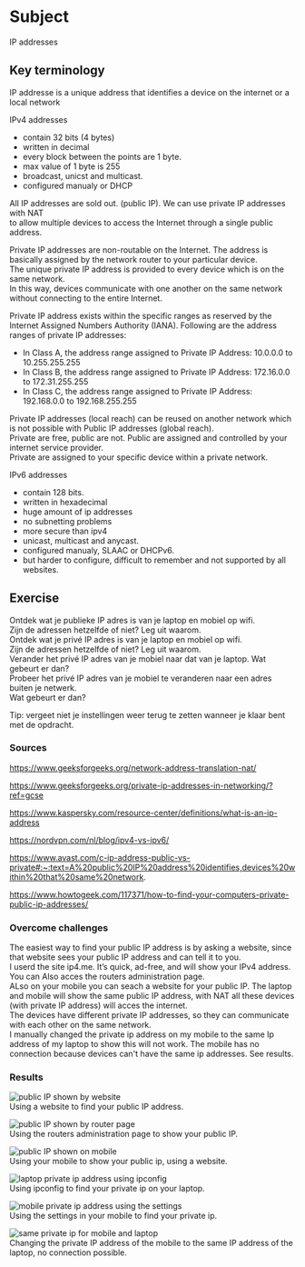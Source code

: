 # Subject
IP addresses

## Key terminology  
IP addresse is a unique address that identifies a device on the internet or a local network

IPv4 addresses  
- contain 32 bits (4 bytes)
- written in decimal  
- every block between the points are 1 byte.
- max value of 1 byte is 255
- broadcast, unicst and multicast. 
- configured manualy or DHCP 

All IP addresses are sold out. (public IP). We can use private IP addresses with NAT  
to allow multiple devices to access the Internet through a single public address.  

Private IP addresses are non-routable on the Internet. The address is basically assigned by the network router to your particular device.  
The unique private IP address is provided to every device which is on the same network.  
In this way, devices communicate with one another on the same network without connecting to the entire Internet.  

Private IP address exists within the specific ranges as reserved by the Internet Assigned Numbers Authority (IANA). Following are the address ranges of private IP addresses:  
- In Class A, the address range assigned to Private IP Address: 10.0.0.0 to 10.255.255.255
- In Class B, the address range assigned to Private IP Address: 172.16.0.0 to 172.31.255.255
- In Class C, the address range assigned to Private IP Address: 192.168.0.0 to 192.168.255.255  

Private IP addresses (local reach) can be reused on another network which is not possible with Public IP addresses (global reach).  
Private are free, public are not. Public are assigned and controlled by your internet service provider.  
Private are assigned to your specific device within a private network. 

IPv6 addresses
- contain 128 bits.
- written in hexadecimal  
- huge amount of ip addresses  
- no subnetting problems  
- more secure than ipv4  
- unicast, multicast and anycast.  
- configured manualy, SLAAC or DHCPv6. 
- but harder to configure, difficult to remember and not supported by all websites.  


## Exercise  
Ontdek wat je publieke IP adres is van je laptop en mobiel op wifi.  
Zijn de adressen hetzelfde of niet? Leg uit waarom.  
Ontdek wat je privé IP adres is van je laptop en mobiel op wifi.  
Zijn de adressen hetzelfde of niet? Leg uit waarom.  
Verander het privé IP adres van je mobiel naar dat van je laptop. Wat gebeurt er dan?  
Probeer het privé IP adres van je mobiel te veranderen naar een adres buiten je netwerk.  
Wat gebeurt er dan?

Tip: vergeet niet je instellingen weer terug te zetten wanneer je klaar bent met de opdracht.


### Sources
https://www.geeksforgeeks.org/network-address-translation-nat/  

https://www.geeksforgeeks.org/private-ip-addresses-in-networking/?ref=gcse  

https://www.kaspersky.com/resource-center/definitions/what-is-an-ip-address  

https://nordvpn.com/nl/blog/ipv4-vs-ipv6/  

https://www.avast.com/c-ip-address-public-vs-private#:~:text=A%20public%20IP%20address%20identifies,devices%20within%20that%20same%20network.  

https://www.howtogeek.com/117371/how-to-find-your-computers-private-public-ip-addresses/

### Overcome challenges
The easiest way to find your public IP address is by asking a website, since that website sees your public IP address and can tell it to you.  
I userd the site ip4.me. It’s quick, ad-free, and will show your IPv4 address. You can Also acces the routers administration page.  
ALso on your mobile you can seach a website for your public IP. The laptop and mobile will show the same public IP address, with NAT all these devices (with private IP address) will acces the internet.  
The devices have different private IP addresses, so they can communicate with each other on the same network.  
I manually changed the private ip address on my mobile to the same Ip address of my laptop to show this will not work. The mobile has no connection because devices can't have the same ip addresses. See results. 





### Results  
![public IP shown by website](https://raw.githubusercontent.com/Techgrounds-Cloud-9/cloud-9-karimtouzani24/main/00_includes/NTW/NTW_5/publicIPwebsite.png)  
Using a website to find your public IP address.  

![public IP shown by router page](https://raw.githubusercontent.com/Techgrounds-Cloud-9/cloud-9-karimtouzani24/main/00_includes/NTW/NTW_5/publicIProuter.png)  
Using the routers administration page to show your public IP.  

![public IP shown on mobile](https://raw.githubusercontent.com/Techgrounds-Cloud-9/cloud-9-karimtouzani24/main/00_includes/NTW/NTW_5/ipmobiel.png)   
Using your mobile to show your public ip, using a website.  

![laptop private ip address using ipconfig](https://raw.githubusercontent.com/Techgrounds-Cloud-9/cloud-9-karimtouzani24/main/00_includes/NTW/NTW_5/ipconfig%20ntw.png)   
Using ipconfig to find your private ip on your laptop.  



![mobile private ip address using the settings](https://github.com/Techgrounds-Cloud-9/cloud-9-karimtouzani24/blob/main/00_includes/NTW/NTW_5/private%20ip%20mobile.png)  
Using the settings in your mobile to find your private ip.  

![same private ip for mobile and laptop](https://raw.githubusercontent.com/Techgrounds-Cloud-9/cloud-9-karimtouzani24/main/00_includes/NTW/NTW_5/same%20ip%20mobile%20and%20laptop.png)  
Changing the private IP address of the mobile to the same IP address of the laptop, no connection possible. 
